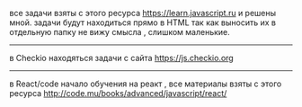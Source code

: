 ﻿все задачи взяты с этого ресурса https://learn.javascript.ru и решены мной.
задачи будут находиться прямо в HTML так как выносить их в отдельную папку не вижу смысла , слишком маленькие.

------

в Checkio находяться задачи с сайта https://js.checkio.org

------

в React/code начало обучения на реакт , все материалы взяты с этого ресурса http://code.mu/books/advanced/javascript/react/
